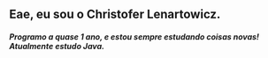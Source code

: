 ## Eae, eu sou o Christofer Lenartowicz.

##### Programo a quase 1 ano, e estou sempre estudando coisas novas! Atualmente estudo Java.

